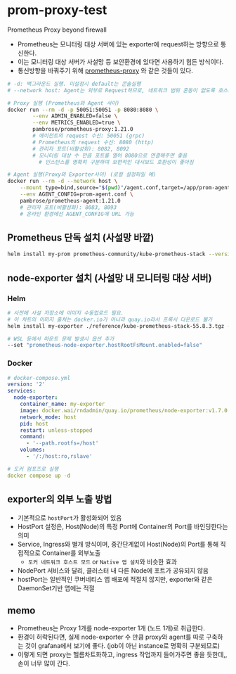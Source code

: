 # prom-proxy-test

Prometheus Proxy beyond firewall

- Prometheus는 모니터링 대상 서버에 있는 exporter에 request하는 방향으로 통신한다.
- 이는 모니터링 대상 서버가 사설망 등 보안환경에 있다면 사용하기 힘든 방식이다.
- 통신방향을 바꿔주기 위해 [prometheus-proxy](https://github.com/pambrose/prometheus-proxy?tab=readme-ov-file) 와 같은 것들이 있다.

```sh
# -d: 백그라운드 실행. 미설정시 default는 콘솔실행
# --network host: Agent는 외부로 Request하므로, 네트워크 범위 혼동이 없도록 호스트모드로 실행해준다.

# Proxy 실행 (Prometheus와 Agent 사이)
docker run --rm -d -p 50051:50051 -p 8080:8080 \
        --env ADMIN_ENABLED=false \
        --env METRICS_ENABLED=true \
        pambrose/prometheus-proxy:1.21.0
        # 에이전트의 request 수신: 50051 (grpc)
        # Prometheus의 request 수신: 8080 (http)
        # 관리자 포트(비활성화): 8082, 8092
        # 모니터링 대상 수 만큼 포트를 열어 8080으로 연결해주면 좋음
          # 인스턴스를 명확히 구분하여 보편적인 대시보드 호환성이 좋아짐

# Agent 실행(Proxy와 Exporter사이) (로컬 설정파일 예)
docker run --rm -d --network host \
    --mount type=bind,source="$(pwd)"/agent.conf,target=/app/prom-agent.conf \
    --env AGENT_CONFIG=prom-agent.conf \
    pambrose/prometheus-agent:1.21.0
    # 관리자 포트(비활성화): 8083, 8093
    # 온라인 환경에선 AGENT_CONFIG에 URL 가능
```

## Prometheus 단독 설치 (사설망 바깥)

```sh
helm install my-prom prometheus-community/kube-prometheus-stack --version 55.8.3 -f only_prom.yaml
```

## node-exporter 설치 (사설망 내 모니터링 대상 서버)

### Helm

```sh
# 사전에 사설 저장소에 이미지 수동업로드 필요.
# 이 차트의 이미지 출처는 docker.io가 아니라 quay.io라서 프록시 다운로드 불가
helm install my-exporter ./reference/kube-prometheus-stack-55.8.3.tgz -f only_exporter.yaml -n devnet

# WSL 등에서 마운트 문제 발생시 옵션 추가
--set "prometheus-node-exporter.hostRootFsMount.enabled=false"
```

### Docker

```yml
# docker-compose.yml
version: '2'
services:
  node-exporter:
    container_name: my-exporter
    image: docker.wai/rndadmin/quay.io/prometheus/node-exporter:v1.7.0
    network_mode: host
    pid: host
    restart: unless-stopped
    command:
      - '--path.rootfs=/host'
    volumes:
      - '/:/host:ro,rslave'

# 도커 컴포즈로 실행
docker compose up -d
```

## exporter의 외부 노출 방법

- 기본적으로 `hostPort`가 활성화되어 있음
- HostPort 설정은, Host(Node)의 특정 Port에 Container의 Port를 바인딩한다는 의미
- Service, Ingress와 별개 방식이며, 중간단계없이 Host(Node)의 Port를 통해 직접적으로 Container를 외부노출
  - `도커 네트워크 호스트 모드` or `Native 앱 설치`와 비슷한 효과
- NodePort 서비스와 달리, 클러스터 내 다른 Node에 포트가 공유되지 않음
- hostPort는 일반적인 쿠버네티스 앱 배포에 적절치 않지만, exporter와 같은 DaemonSet기반 앱에는 적절

## memo

- Prometheus는 Proxy 1개를 node-exporter 1개 (노드 1개)로 취급한다.
- 환경이 허락된다면, 실제 node-exporter 수 만큼 proxy와 agent를 따로 구축하는 것이 grafana에서 보기에 좋다. (job이 아닌 instance로 명확히 구분되므로)
- 이렇게 되면 proxy는 헬름차트화하고, ingress 작업까지 들어가주면 좋을 듯한데,, 손이 너무 많이 간다.
